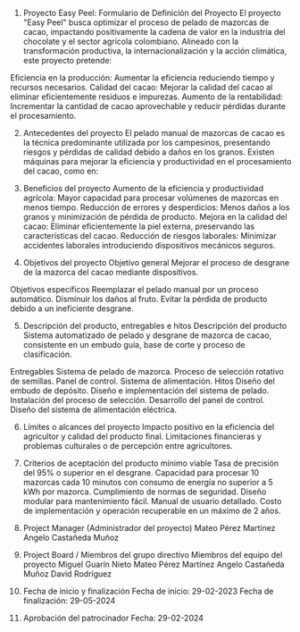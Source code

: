 1. Proyecto Easy Peel: Formulario de Definición del Proyecto
El proyecto "Easy Peel" busca optimizar el proceso de pelado de mazorcas de cacao, impactando positivamente la cadena de valor en la industria del chocolate y el sector agrícola colombiano. Alineado con la transformación productiva, la internacionalización y la acción climática, este proyecto pretende:

Eficiencia en la producción: Aumentar la eficiencia reduciendo tiempo y recursos necesarios.
Calidad del cacao: Mejorar la calidad del cacao al eliminar eficientemente residuos e impurezas.
Aumento de la rentabilidad: Incrementar la cantidad de cacao aprovechable y reducir pérdidas durante el procesamiento.

2. Antecedentes del proyecto
El pelado manual de mazorcas de cacao es la técnica predominante utilizada por los campesinos, presentando riesgos y pérdidas de calidad debido a daños en los granos. Existen máquinas para mejorar la eficiencia y productividad en el procesamiento del cacao, como en:

3. Beneficios del proyecto
Aumento de la eficiencia y productividad agrícola: Mayor capacidad para procesar volúmenes de mazorcas en menos tiempo.
Reducción de errores y desperdicios: Menos daños a los granos y minimización de pérdida de producto.
Mejora en la calidad del cacao: Eliminar eficientemente la piel externa, preservando las características del cacao.
Reducción de riesgos laborales: Minimizar accidentes laborales introduciendo dispositivos mecánicos seguros.

4. Objetivos del proyecto
Objetivo general
Mejorar el proceso de desgrane de la mazorca del cacao mediante dispositivos.

Objetivos específicos
Reemplazar el pelado manual por un proceso automático.
Disminuir los daños al fruto.
Evitar la pérdida de producto debido a un ineficiente desgrane.

5. Descripción del producto, entregables e hitos
Descripción del producto
Sistema automatizado de pelado y desgrane de mazorca de cacao, consistente en un embudo guía, base de corte y proceso de clasificación.

Entregables
Sistema de pelado de mazorca.
Proceso de selección rotativo de semillas.
Panel de control.
Sistema de alimentación.
Hitos
Diseño del embudo de depósito.
Diseño e implementación del sistema de pelado.
Instalación del proceso de selección.
Desarrollo del panel de control.
Diseño del sistema de alimentación eléctrica.

6. Límites o alcances del proyecto
Impacto positivo en la eficiencia del agricultor y calidad del producto final. Limitaciones financieras y problemas culturales o de percepción entre agricultores.

7. Criterios de aceptación del producto mínimo viable
Tasa de precisión del 95% o superior en el desgrane.
Capacidad para procesar 10 mazorcas cada 10 minutos con consumo de energía no superior a 5 kWh por mazorca.
Cumplimiento de normas de seguridad.
Diseño modular para mantenimiento fácil.
Manual de usuario detallado.
Costo de implementación y operación recuperable en un máximo de 2 años.

8. Project Manager (Administrador del proyecto)
Mateo Pérez Martínez
Angelo Castañeda Muñoz

9. Project Board / Miembros del grupo directivo
Miembros del equipo del proyecto
Miguel Guarín Nieto
Mateo Pérez Martínez
Angelo Castañeda Muñoz
David Rodríguez
11. Fecha de inicio y finalización
Fecha de inicio: 29-02-2023
Fecha de finalización: 29-05-2024
12. Aprobación del patrocinador
Fecha: 29-02-2024

